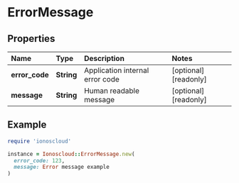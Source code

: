 # ErrorMessage

## Properties

| Name | Type | Description | Notes |
| :--- | :--- | :--- | :--- |
| **error\_code** | **String** | Application internal error code | \[optional\]\[readonly\] |
| **message** | **String** | Human readable message | \[optional\]\[readonly\] |

## Example

```ruby
require 'ionoscloud'

instance = Ionoscloud::ErrorMessage.new(
  error_code: 123,
  message: Error message example
)
```

